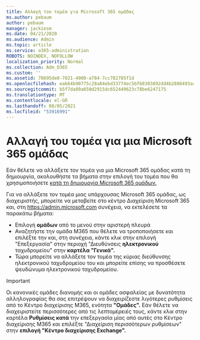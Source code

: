 ```yaml
---
title: Αλλαγή του τομέα για Microsoft 365 ομάδας
ms.author: pebaum
author: pebaum
manager: jackiesm
ms.date: 04/21/2020
ms.audience: Admin
ms.topic: article
ms.service: o365-administration
ROBOTS: NOINDEX, NOFOLLOW
localization_priority: Normal
ms.collection: Adm_O365
ms.custom: ''
ms.assetid: 78695de0-7021-4900-a784-7cc782785f1d
ms.openlocfilehash: eab64b90775c28a84ebd33774ec5bf68303892dd4b2880493a4b236d9d8993d0
ms.sourcegitcommit: b5f7da89a650d2915dc652449623c78be6247175
ms.translationtype: MT
ms.contentlocale: el-GR
ms.lasthandoff: 08/05/2021
ms.locfileid: "53916991"
---
```

# <a name="change-the-domain-for-a-microsoft-365-group"></a>Αλλαγή του τομέα για μια Microsoft 365 ομάδας

Εάν θέλετε να αλλάξετε τον τομέα για μια Microsoft 365 ομάδας κατά τη δημιουργία, ακολουθήστε τα βήματα στην επιλογή του τομέα που θα χρησιμοποιήσετε [κατά τη δημιουργία Microsoft 365 ομάδων.](https://docs.microsoft.com/microsoft-365/admin/create-groups/choose-domain-to-create-groups)

Για να αλλάξετε τον τομέα μιας υπάρχουσας Microsoft 365 ομάδας, ως διαχειριστής, μπορείτε να μεταβείτε στο κέντρο Διαχείριση Microsoft 365 και, στη https://admin.microsoft.com συνέχεια, να εκτελέσετε τα παρακάτω βήματα:

- Επιλογή **ομάδων** από το μενού στην αριστερή πλευρά
- Αναζητήστε την ομάδα M365 που θέλετε να τροποποιήσετε και επιλέξτε την και, στη συνέχεια, κάντε κλικ στην επιλογή "Επεξεργασία" στην περιοχή "Διευθύνσεις **ηλεκτρονικού** ταχυδρομείου" στην **καρτέλα "Γενικά".** 
- Τώρα μπορείτε να αλλάξετε τον τομέα της κύριας διεύθυνσης ηλεκτρονικού ταχυδρομείου του και μπορείτε επίσης να προσθέσετε ψευδώνυμα ηλεκτρονικού ταχυδρομείου.

> [!IMPORTANT]
> Οι κανονικές ομάδες διανομής και οι ομάδες ασφαλείας με δυνατότητα αλληλογραφίας θα σας επιτρέψουν να διαχειρίζεστε λιγότερες ρυθμίσεις από το Κέντρο διαχείρισης M365, ενότητα **"Ομάδες".** Εάν θέλετε να διαχειριστείτε περισσότερες από τις λεπτομέρειές τους, κάντε κλικ στην καρτέλα **Ρυθμίσεις κατά** την επεξεργασία μίας από αυτές στο Κέντρο διαχείρισης M365 και επιλέξτε "Διαχείριση περισσότερων ρυθμίσεων" στην **επιλογή "Κέντρο διαχείρισης Exchange".**